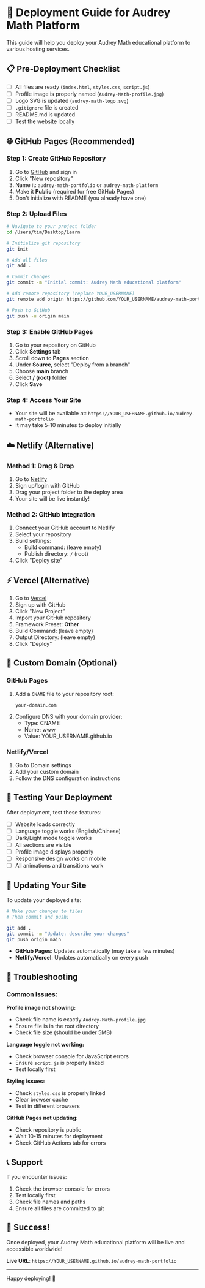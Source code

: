 # 🚀 Deployment Guide for Audrey Math Platform

This guide will help you deploy your Audrey Math educational platform to various hosting services.

## 📋 Pre-Deployment Checklist

- [ ] All files are ready (`index.html`, `styles.css`, `script.js`)
- [ ] Profile image is properly named (`Audrey-Math-profile.jpg`)
- [ ] Logo SVG is updated (`audrey-math-logo.svg`)
- [ ] `.gitignore` file is created
- [ ] README.md is updated
- [ ] Test the website locally

## 🌐 GitHub Pages (Recommended)

### Step 1: Create GitHub Repository
1. Go to [GitHub](https://github.com) and sign in
2. Click "New repository"
3. Name it: `audrey-math-portfolio` or `audrey-math-platform`
4. Make it **Public** (required for free GitHub Pages)
5. Don't initialize with README (you already have one)

### Step 2: Upload Files
```bash
# Navigate to your project folder
cd /Users/tim/Desktop/Learn

# Initialize git repository
git init

# Add all files
git add .

# Commit changes
git commit -m "Initial commit: Audrey Math educational platform"

# Add remote repository (replace YOUR_USERNAME)
git remote add origin https://github.com/YOUR_USERNAME/audrey-math-portfolio.git

# Push to GitHub
git push -u origin main
```

### Step 3: Enable GitHub Pages
1. Go to your repository on GitHub
2. Click **Settings** tab
3. Scroll down to **Pages** section
4. Under **Source**, select "Deploy from a branch"
5. Choose **main** branch
6. Select **/ (root)** folder
7. Click **Save**

### Step 4: Access Your Site
- Your site will be available at: `https://YOUR_USERNAME.github.io/audrey-math-portfolio`
- It may take 5-10 minutes to deploy initially

## ☁️ Netlify (Alternative)

### Method 1: Drag & Drop
1. Go to [Netlify](https://netlify.com)
2. Sign up/login with GitHub
3. Drag your project folder to the deploy area
4. Your site will be live instantly!

### Method 2: GitHub Integration
1. Connect your GitHub account to Netlify
2. Select your repository
3. Build settings:
   - Build command: (leave empty)
   - Publish directory: `/` (root)
4. Click "Deploy site"

## ⚡ Vercel (Alternative)

1. Go to [Vercel](https://vercel.com)
2. Sign up with GitHub
3. Click "New Project"
4. Import your GitHub repository
5. Framework Preset: **Other**
6. Build Command: (leave empty)
7. Output Directory: (leave empty)
8. Click "Deploy"

## 🔧 Custom Domain (Optional)

### GitHub Pages
1. Add a `CNAME` file to your repository root:
   ```
   your-domain.com
   ```
2. Configure DNS with your domain provider:
   - Type: CNAME
   - Name: www
   - Value: YOUR_USERNAME.github.io

### Netlify/Vercel
1. Go to Domain settings
2. Add your custom domain
3. Follow the DNS configuration instructions

## 📱 Testing Your Deployment

After deployment, test these features:
- [ ] Website loads correctly
- [ ] Language toggle works (English/Chinese)
- [ ] Dark/Light mode toggle works
- [ ] All sections are visible
- [ ] Profile image displays properly
- [ ] Responsive design works on mobile
- [ ] All animations and transitions work

## 🔄 Updating Your Site

To update your deployed site:

```bash
# Make your changes to files
# Then commit and push:

git add .
git commit -m "Update: describe your changes"
git push origin main
```

- **GitHub Pages**: Updates automatically (may take a few minutes)
- **Netlify/Vercel**: Updates automatically on every push

## 🐛 Troubleshooting

### Common Issues:

**Profile image not showing:**
- Check file name is exactly `Audrey-Math-profile.jpg`
- Ensure file is in the root directory
- Check file size (should be under 5MB)

**Language toggle not working:**
- Check browser console for JavaScript errors
- Ensure `script.js` is properly linked
- Test locally first

**Styling issues:**
- Check `styles.css` is properly linked
- Clear browser cache
- Test in different browsers

**GitHub Pages not updating:**
- Check repository is public
- Wait 10-15 minutes for deployment
- Check GitHub Actions tab for errors

## 📞 Support

If you encounter issues:
1. Check the browser console for errors
2. Test locally first
3. Check file names and paths
4. Ensure all files are committed to git

## 🎉 Success!

Once deployed, your Audrey Math educational platform will be live and accessible worldwide!

**Live URL**: `https://YOUR_USERNAME.github.io/audrey-math-portfolio`

---

Happy deploying! 🚀
